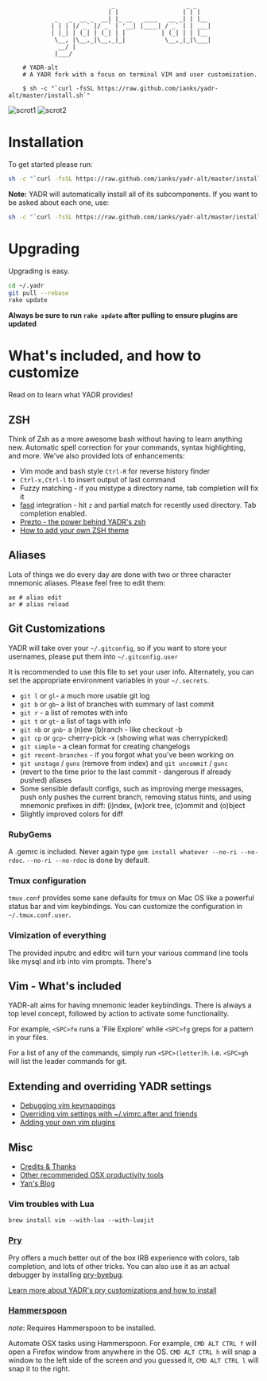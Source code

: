 ```
                             _                    _ _
                            | |                  | | |
             _   _  __ _  __| |_ __   ____   __ _| | |__
            | | | |/ _` |/ _` | '__| |____| / _` | | ___|
            | |_| | (_| | (_| | |          | (_| | | |__
             \__, |\__,_|\__,_|_|           \__,_|_|\___|
              __/ |
             |___/

    # YADR-alt
    # A YADR fork with a focus on terminal VIM and user customization.

    $ sh -c "`curl -fsSL https://raw.github.com/ianks/yadr-alt/master/install.sh`"
```

![scrot1](http://i.imgur.com/uuCdF4z.png)
![scrot2](http://i.imgur.com/5cjiVUI.png)

# Installation

To get started please run:

```bash
sh -c "`curl -fsSL https://raw.github.com/ianks/yadr-alt/master/install.sh`"
```

**Note:** YADR will automatically install all of its subcomponents. If you want
to be asked about each one, use:

```bash
sh -c "`curl -fsSL https://raw.github.com/ianks/yadr-alt/master/install.sh`" -s ask
```

# Upgrading

Upgrading is easy.

```bash
cd ~/.yadr
git pull --rebase
rake update
```

**Always be sure to run `rake update` after pulling to ensure plugins are updated**

# What's included, and how to customize

Read on to learn what YADR provides!

## ZSH

Think of Zsh as a more awesome bash without having to learn anything new.
Automatic spell correction for your commands, syntax highlighting, and more.
We've also provided lots of enhancements:

* Vim mode and bash style `Ctrl-R` for reverse history finder
* `Ctrl-x,Ctrl-l` to insert output of last command
* Fuzzy matching - if you mistype a directory name, tab completion will fix it
* [fasd](https://github.com/clvv/fasd) integration - hit `z` and partial match
  for recently used directory. Tab completion enabled.
* [Prezto - the power behind YADR's zsh](http://github.com/sorin-ionescu/prezto)
* [How to add your own ZSH theme](doc/zsh/themes.md)

## Aliases

Lots of things we do every day are done with two or three character
mnemonic aliases. Please feel free to edit them:

    ae # alias edit
    ar # alias reload

## Git Customizations

YADR will take over your `~/.gitconfig`, so if you want to store your
usernames, please put them into `~/.gitconfig.user`

It is recommended to use this file to set your user info. Alternately, you can
set the appropriate environment variables in your `~/.secrets`.

* `git l` or `gl`- a much more usable git log
* `git b` or `gb`- a list of branches with summary of last commit
* `git r` - a list of remotes with info
* `git t` or `gt`- a list of tags with info
* `git nb` or `gnb`- a (n)ew (b)ranch - like checkout -b
* `git cp` or `gcp`- cherry-pick -x (showing what was cherrypicked)
* `git simple` - a clean format for creating changelogs
* `git recent-branches` - if you forgot what you've been working on
* `git unstage` / `guns` (remove from index) and `git uncommit` / `gunc`
* (revert to the time prior to the last commit - dangerous if already pushed)
  aliases
* Some sensible default configs, such as improving merge messages, push only
  pushes the current branch, removing status hints, and using mnemonic prefixes
  in diff: (i)ndex, (w)ork tree, (c)ommit and (o)bject
* Slightly improved colors for diff

### RubyGems

A .gemrc is included. Never again type `gem install whatever --no-ri
--no-rdoc`. `--no-ri --no-rdoc` is done by default.

### Tmux configuration

`tmux.conf` provides some sane defaults for tmux on Mac OS like a powerful
status bar and vim keybindings. You can customize the configuration in
`~/.tmux.conf.user`.

### Vimization of everything

The provided inputrc and editrc will turn your various command line tools like
mysql and irb into vim prompts. There's

## Vim - What's included

YADR-alt aims for having mnemonic leader keybindings. There is always a top
level concept, followed by action to activate some functionality.

For example, `<SPC>fe` runs a 'File Explore' while `<SPC>fg` greps for a
pattern in your files.

For a list of any of the commands, simply run `<SPC>(letter)h`. i.e. `<SPC>gh`
will list the leader commands for git.

## Extending and overriding YADR settings

* [Debugging vim keymappings](doc/vim/keymaps.md)
* [Overriding vim settings with ~/.vimrc.after and friends](doc/vim/override.md)
* [Adding your own vim plugins](doc/vim/manage_plugins.md)

## Misc

* [Credits & Thanks](doc/credits.md)
* [Other recommended OSX productivity tools](doc/osx_tools.md)
* [Yan's Blog](http://yanpritzker.com)

### Vim troubles with Lua

```
brew install vim --with-lua --with-luajit
```

### [Pry](http://pry.github.com/)

Pry offers a much better out of the box IRB experience with colors, tab
completion, and lots of other tricks. You can also use it as an actual debugger
by installing [pry-byebug](https://github.com/deivid-rodriguez/pry-byebug).

[Learn more about YADR's pry customizations and how to install](doc/pry.md)

### [Hammerspoon](http://www.hammerspoon.org/)

*note*: Requires Hammerspoon to be installed.

Automate OSX tasks using Hammerspoon. For example, `CMD ALT CTRL f` will open a
Firefox window from anywhere in the OS. `CMD ALT CTRL h` will snap a window to
the left side of the screen and you guessed it, `CMD ALT CTRL l` will snap it to
the right.
